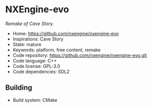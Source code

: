 # NXEngine-evo

_Remake of Cave Story._

- Home: https://github.com/nxengine/nxengine-evo
- Inspirations: Cave Story
- State: mature
- Keywords: platform, free content, remake
- Code repository: https://github.com/nxengine/nxengine-evo.git
- Code language: C++
- Code license: GPL-3.0
- Code dependencies: SDL2

## Building

- Build system: CMake
